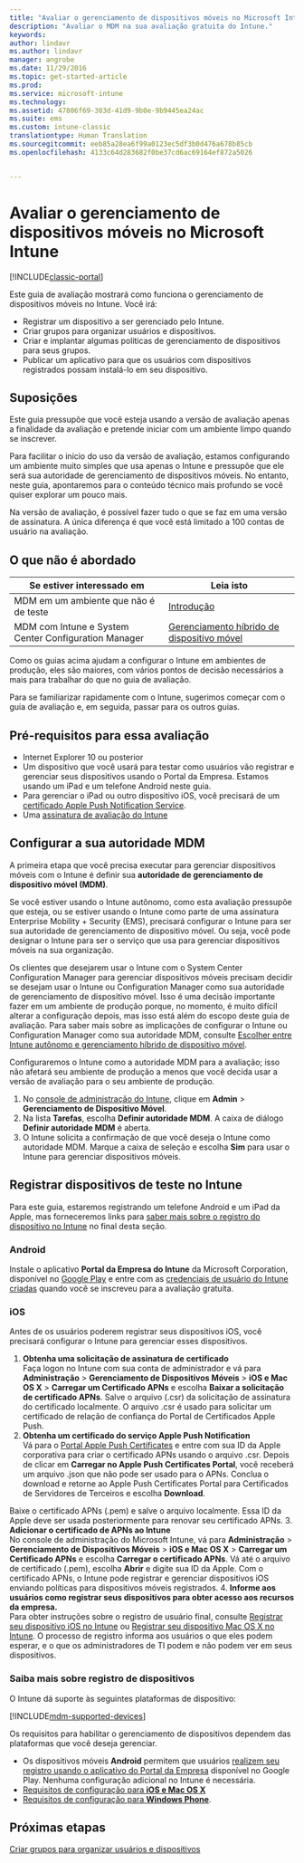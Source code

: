 ```yaml
---
title: "Avaliar o gerenciamento de dispositivos móveis no Microsoft Intune | Documentos da Microsoft"
description: "Avaliar o MDM na sua avaliação gratuita do Intune."
keywords: 
author: lindavr
ms.author: lindavr
manager: angrobe
ms.date: 11/29/2016
ms.topic: get-started-article
ms.prod: 
ms.service: microsoft-intune
ms.technology: 
ms.assetid: 47806f69-303d-41d9-9b0e-9b9445ea24ac
ms.suite: ems
ms.custom: intune-classic
translationtype: Human Translation
ms.sourcegitcommit: eeb85a28ea6f99a0123ec5df3b0d476a678b85cb
ms.openlocfilehash: 4133c64d283682f0be37cd6ac69164ef872a5026


---
```


# <a name="evaluate-mobile-device-management-in-microsoft-intune"></a>Avaliar o gerenciamento de dispositivos móveis no Microsoft Intune

[!INCLUDE[classic-portal](../includes/classic-portal.md)]

Este guia de avaliação mostrará como funciona o gerenciamento de dispositivos móveis no Intune. Você irá:
- Registrar um dispositivo a ser gerenciado pelo Intune.
- Criar grupos para organizar usuários e dispositivos.
- Criar e implantar algumas políticas de gerenciamento de dispositivos para seus grupos.
- Publicar um aplicativo para que os usuários com dispositivos registrados possam instalá-lo em seu dispositivo.
<!--- - Monitor the device? View a report of compliant devices?--->
<!--- - Remove the device from management--->

## <a name="assumptions"></a>Suposições
Este guia pressupõe que você esteja usando a versão de avaliação apenas a finalidade da avaliação e pretende iniciar com um ambiente limpo quando se inscrever.

Para facilitar o início do uso da versão de avaliação, estamos configurando um ambiente muito simples que usa apenas o Intune e pressupõe que ele será sua autoridade de gerenciamento de dispositivos móveis. No entanto, neste guia, apontaremos para o conteúdo técnico mais profundo se você quiser explorar um pouco mais.

Na versão de avaliação, é possível fazer tudo o que se faz em uma versão de assinatura. A única diferença é que você está limitado a 100 contas de usuário na avaliação.

## <a name="whats-not-covered"></a>O que não é abordado
|Se estiver interessado em |Leia isto |
|------------------------|----------|
|MDM em um ambiente que não é de teste | [Introdução](https://docs.microsoft.com/en-us/intune/get-started/start-with-a-paid-subscription-to-microsoft-intune) |
|MDM com Intune e System Center Configuration Manager | [Gerenciamento híbrido de dispositivo móvel](https://docs.microsoft.com/en-us/sccm/mdm/understand/hybrid-mobile-device-management) |

Como os guias acima ajudam a configurar o Intune em ambientes de produção, eles são maiores, com vários pontos de decisão necessários a mais para trabalhar do que no guia de avaliação.

Para se familiarizar rapidamente com o Intune, sugerimos começar com o guia de avaliação e, em seguida, passar para os outros guias.

## <a name="prerequisites-for-this-evaluation"></a>Pré-requisitos para essa avaliação
- Internet Explorer 10 ou posterior
- Um dispositivo que você usará para testar como usuários vão registrar e gerenciar seus dispositivos usando o Portal da Empresa. Estamos usando um iPad e um telefone Android neste guia.
- Para gerenciar o iPad ou outro dispositivo iOS, você precisará de um [certificado Apple Push Notification Service](https://docs.microsoft.com/intune/deploy-use/set-up-ios-and-mac-management-with-microsoft-intune).
- Uma [assinatura de avaliação do Intune](sign-up-for-30-day-trial-microsoft-intune.md)

## <a name="set-your-mdm-authority"></a>Configurar a sua autoridade MDM
A primeira etapa que você precisa executar para gerenciar dispositivos móveis com o Intune é definir sua **autoridade de gerenciamento de dispositivo móvel (MDM)**.

Se você estiver usando o Intune autônomo, como esta avaliação pressupõe que esteja, ou se estiver usando o Intune como parte de uma assinatura Enterprise Mobility + Security (EMS), precisará configurar o Intune para ser sua autoridade de gerenciamento de dispositivo móvel. Ou seja, você pode designar o Intune para ser o serviço que usa para gerenciar dispositivos móveis na sua organização.

Os clientes que desejarem usar o Intune com o System Center Configuration Manager para gerenciar dispositivos móveis precisam decidir se desejam usar o Intune ou Configuration Manager como sua autoridade de gerenciamento de dispositivo móvel. Isso é uma decisão importante fazer em um ambiente de produção porque, no momento, é muito difícil alterar a configuração depois, mas isso está além do escopo deste guia de avaliação. Para saber mais sobre as implicações de configurar o Intune ou Configuration Manager como sua autoridade MDM, consulte [Escolher entre Intune autônomo e gerenciamento híbrido de dispositivo móvel](https://docs.microsoft.com/en-us/sccm/mdm/understand/choose-between-standalone-intune-and-hybrid-mobile-device-management).

Configuraremos o Intune como a autoridade MDM para a avaliação; isso não afetará seu ambiente de produção a menos que você decida usar a versão de avaliação para o seu ambiente de produção.

1. No [console de administração do Intune](https://manage.microsoft.com/), clique em **Admin** &gt; **Gerenciamento de Dispositivo Móvel**.
2. Na lista **Tarefas**, escolha **Definir autoridade MDM**. A caixa de diálogo **Definir autoridade MDM** é aberta. <!---screen shot--->
3. O Intune solicita a confirmação de que você deseja o Intune como autoridade MDM. Marque a caixa de seleção e escolha **Sim** para usar o Intune para gerenciar dispositivos móveis.

## <a name="enroll-your-test-devices-into-intune"></a>Registrar dispositivos de teste no Intune

Para este guia, estaremos registrando um telefone Android e um iPad da Apple, mas forneceremos links para [saber mais sobre o registro do dispositivo no Intune](#Learn-more-about-device-enrollment) no final desta seção.
### <a name="android"></a>Android
Instale o aplicativo **Portal da Empresa do Intune** da Microsoft Corporation, disponível no [Google Play](http://go.microsoft.com/fwlink/p/?LinkId=386612) e entre com as [credenciais de usuário do Intune criadas](sign-up-for-30-day-trial-microsoft-intune.md#add-users) quando você se inscreveu para a avaliação gratuita.

### <a name="ios"></a>iOS
Antes de os usuários poderem registrar seus dispositivos iOS, você precisará configurar o Intune para gerenciar esses dispositivos.

1. **Obtenha uma solicitação de assinatura de certificado**<br/>
Faça logon no Intune com sua conta de administrador e vá para **Administração** > **Gerenciamento de Dispositivos Móveis** > **iOS e Mac OS X** > **Carregar um Certificado APNs** e escolha **Baixar a solicitação de certificado APNs**. Salve o arquivo (.csr) da solicitação de assinatura do certificado localmente. O arquivo .csr é usado para solicitar um certificado de relação de confiança do Portal de Certificados Apple Push. <!--- screen shot--->
2.    **Obtenha um certificado do serviço Apple Push Notification**<BR/>
Vá para o [Portal Apple Push Certificates](https://idmsa.apple.com/IDMSWebAuth/login?appIdKey=3fbfc9ad8dfedeb78be1d37f6458e72adc3160d1ad5b323a9e5c5eb2f8e7e3e2&rv=2) e entre com sua ID da Apple corporativa para criar o certificado APNs usando o arquivo .csr. Depois de clicar em **Carregar no Apple Push Certificates Portal**, você receberá um arquivo .json que não pode ser usado para o APNs. Conclua o download e retorne ao Apple Push Certificates Portal para Certificados de Servidores de Terceiros e escolha **Download**.

 Baixe o certificado APNs (.pem) e salve o arquivo localmente. Essa ID da Apple deve ser usada posteriormente para renovar seu certificado APNs.
3.    **Adicionar o certificado de APNs ao Intune**<BR/>
No console de administração do Microsoft Intune, vá para **Administração** > **Gerenciamento de Dispositivos Móveis** > **iOS e Mac OS X** > **Carregar um Certificado APNs** e escolha **Carregar o certificado APNs**. Vá até o arquivo de certificado (.pem), escolha **Abrir** e digite sua ID da Apple. Com o certificado APNs, o Intune pode registrar e gerenciar dispositivos iOS enviando políticas para dispositivos móveis registrados.
4.    **Informe aos usuários como registrar seus dispositivos para obter acesso aos recursos da empresa.**<br/>
Para obter instruções sobre o registro de usuário final, consulte [Registrar seu dispositivo iOS no Intune](https://docs.microsoft.com/en-us/Intune/enduser/enroll-your-device-in-intune-ios) ou [Registrar seu dispositivo Mac OS X no Intune](https://docs.microsoft.com/en-us/Intune/enduser/enroll-your-device-in-intune-mac-os-x). O processo de registro informa aos usuários o que eles podem esperar, e o que os administradores de TI podem e não podem ver em seus dispositivos.


### <a name="learn-more-about-device-enrollment"></a>Saiba mais sobre registro de dispositivos

O Intune dá suporte às seguintes plataformas de dispositivo:

[!INCLUDE[mdm-supported-devices](../includes/mdm-supported-devices.md)]

Os requisitos para habilitar o gerenciamento de dispositivos dependem das plataformas que você deseja gerenciar.
- Os dispositivos móveis **Android** permitem que usuários [realizem seu registro usando o aplicativo do Portal da Empresa](/intune/deploy-use/set-up-android-management-with-microsoft-intune) disponível no Google Play. Nenhuma configuração adicional no Intune é necessária.
- [Requisitos de configuração para **iOS e Mac OS X**](/intune/deploy-use/set-up-ios-and-mac-management-with-microsoft-intune)
- [Requisitos de configuração para **Windows Phone**](/intune/deploy-use/set-up-windows-phone-management-with-microsoft-intune).

<!--- ## Verify enrollment--->
<!--- START HERE

### iOS and Mac OS X
Install the **Microsoft Intune Company Portal** app from Microsoft Corporation available in the App Store and sign in with Intune user credentials added above. View **Enrolled devices** to add your device.



### Windows Phone 8.1
Users install the **Company Portal** app from Microsoft Corporation, available in the Windows Phone store, and sign in with the Intune user credentials added above.  View **Enrolled devices** to add your device.

## Install the previously deployed app
Open the Company Portal on the mobile device, choose **Apps**, and then install **Microsoft Skype**.--->



## <a name="next-steps"></a>Próximas etapas
[Criar grupos para organizar usuários e dispositivos](get-started-with-a-30-day-trial-of-microsoft-intune-step-3.md)



<!--HONumber=Jan17_HO1-->


